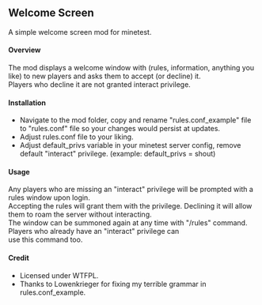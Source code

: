 ## Welcome Screen
A simple welcome screen mod for minetest.
 
#### Overview
The mod displays a welcome window with (rules, information, anything you like) to new players and asks them to accept (or decline) it.  
Players who decline it are not granted interact privilege.

#### Installation
* Navigate to the mod folder, copy and rename "rules.conf_example" file to "rules.conf" file so your changes would persist at updates.
* Adjust rules.conf file to your liking.
* Adjust default_privs variable in your minetest server config, remove default "interact" privilege. (example: default_privs = shout)

#### Usage
Any players who are missing an "interact" privilege will be prompted with a rules window upon login.  
Accepting the rules will grant them with the privilege. Declining it will allow them to roam the server without interacting.  
The window can be summoned again at any time with "/rules" command. Players who already have an "interact" privilege can  
use this command too.

#### Credit
* Licensed under WTFPL.
* Thanks to Lowenkrieger for fixing my terrible grammar in rules.conf_example.
 
